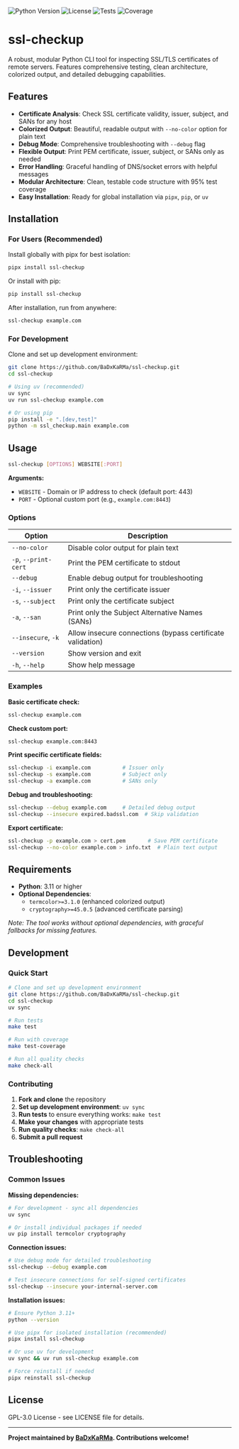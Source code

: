 
![Python Version](https://img.shields.io/badge/python-3.11%2B-blue)
![License](https://img.shields.io/github/license/BaDxKaRMa/ssl-checkup)
![Tests](https://img.shields.io/badge/tests-151%20passed-green)
![Coverage](https://img.shields.io/badge/coverage-95%25-green)

# ssl-checkup

A robust, modular Python CLI tool for inspecting SSL/TLS certificates of remote servers. Features comprehensive testing, clean architecture, colorized output, and detailed debugging capabilities.

## Features

- **Certificate Analysis**: Check SSL certificate validity, issuer, subject, and SANs for any host
- **Colorized Output**: Beautiful, readable output with `--no-color` option for plain text
- **Debug Mode**: Comprehensive troubleshooting with `--debug` flag
- **Flexible Output**: Print PEM certificate, issuer, subject, or SANs only as needed
- **Error Handling**: Graceful handling of DNS/socket errors with helpful messages
- **Modular Architecture**: Clean, testable code structure with 95% test coverage
- **Easy Installation**: Ready for global installation via `pipx`, `pip`, or `uv`

## Installation

### For Users (Recommended)

Install globally with pipx for best isolation:
```bash
pipx install ssl-checkup
```

Or install with pip:
```bash
pip install ssl-checkup
```

After installation, run from anywhere:
```bash
ssl-checkup example.com
```

### For Development

Clone and set up development environment:
```bash
git clone https://github.com/BaDxKaRMa/ssl-checkup.git
cd ssl-checkup

# Using uv (recommended)
uv sync
uv run ssl-checkup example.com

# Or using pip
pip install -e ".[dev,test]"
python -m ssl_checkup.main example.com
```

## Usage

```bash
ssl-checkup [OPTIONS] WEBSITE[:PORT]
```

**Arguments:**
- `WEBSITE` - Domain or IP address to check (default port: 443)
- `PORT` - Optional custom port (e.g., `example.com:8443`)

### Options

| Option | Description |
|--------|-------------|
| `--no-color` | Disable color output for plain text |
| `-p`, `--print-cert` | Print the PEM certificate to stdout |
| `--debug` | Enable debug output for troubleshooting |
| `-i`, `--issuer` | Print only the certificate issuer |
| `-s`, `--subject` | Print only the certificate subject |
| `-a`, `--san` | Print only the Subject Alternative Names (SANs) |
| `--insecure`, `-k` | Allow insecure connections (bypass certificate validation) |
| `--version` | Show version and exit |
| `-h`, `--help` | Show help message |

### Examples

**Basic certificate check:**
```bash
ssl-checkup example.com
```

**Check custom port:**
```bash
ssl-checkup example.com:8443
```

**Print specific certificate fields:**
```bash
ssl-checkup -i example.com          # Issuer only
ssl-checkup -s example.com          # Subject only  
ssl-checkup -a example.com          # SANs only
```

**Debug and troubleshooting:**
```bash
ssl-checkup --debug example.com     # Detailed debug output
ssl-checkup --insecure expired.badssl.com  # Skip validation
```

**Export certificate:**
```bash
ssl-checkup -p example.com > cert.pem       # Save PEM certificate
ssl-checkup --no-color example.com > info.txt  # Plain text output
```
## Requirements

- **Python**: 3.11 or higher
- **Optional Dependencies**: 
  - `termcolor>=3.1.0` (enhanced colorized output)
  - `cryptography>=45.0.5` (advanced certificate parsing)

*Note: The tool works without optional dependencies, with graceful fallbacks for missing features.*

## Development

### Quick Start

```bash
# Clone and set up development environment
git clone https://github.com/BaDxKaRMa/ssl-checkup.git
cd ssl-checkup
uv sync

# Run tests
make test

# Run with coverage
make test-coverage

# Run all quality checks
make check-all
```

### Contributing

1. **Fork and clone** the repository
2. **Set up development environment**: `uv sync`
3. **Run tests** to ensure everything works: `make test`
4. **Make your changes** with appropriate tests
5. **Run quality checks**: `make check-all`
6. **Submit a pull request**

## Troubleshooting

### Common Issues

**Missing dependencies:**
```bash
# For development - sync all dependencies
uv sync

# Or install individual packages if needed
uv pip install termcolor cryptography
```

**Connection issues:**
```bash
# Use debug mode for detailed troubleshooting
ssl-checkup --debug example.com

# Test insecure connections for self-signed certificates
ssl-checkup --insecure your-internal-server.com
```

**Installation issues:**
```bash
# Ensure Python 3.11+
python --version

# Use pipx for isolated installation (recommended)
pipx install ssl-checkup

# Or use uv for development
uv sync && uv run ssl-checkup example.com

# Force reinstall if needed
pipx reinstall ssl-checkup
```

## License

GPL-3.0 License - see LICENSE file for details.

---

**Project maintained by [BaDxKaRMa](https://github.com/BaDxKaRMa). Contributions welcome!**

